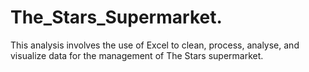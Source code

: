 # The_Stars_Supermarket.
This analysis involves the use of Excel to clean, process, analyse, and visualize data for the management of The Stars supermarket. 
